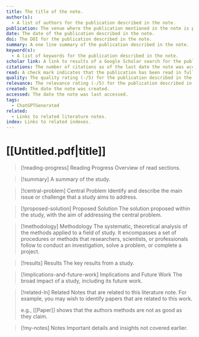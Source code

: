 ```yaml
---
title: The title of the note.
author(s):
  - A list of authors for the publication described in the note.
publication: The venue where the publication mentioned in the note is published.
date: The date of the publication described in the note.
doi: The DOI for the publication described in the note.
summary: A one line summary of the publication described in the note.
keyword(s):
  - A list of keywords for the publication described in the note.
scholar link: A link to results of a Google Scholar search for the publication title.
citations: The number of citations as of the last date the note was accessed.
read: A check mark indicates that the publication has been read in full.
quality: The quality rating (-/5) for the publication described in the note. Quality is a measure of the publication's originality, clarity and coherence, methodological rigour, contribution, comprehensive literature review, soundness, quality of data and evidence, and ethical considerations.
relevance: The relevance rating (-/5) for the publication described in the note. Relevance is a measure of how relevant the publication is to your personal research.
created: The date the note was created.
accessed: The date the note was last accessed.
tags:
  - ChatGPTGenerated
related:
  - Links to related literature notes.
index: Links to related indexes.
---
```


# [[Untitled.pdf|title]]

>[!reading-progress] Reading Progress
>Overview of read sections.

>[!summary]
>A summary of the study.

>[!central-problem] Central Problem
>Identify and describe the main issue or challenge that a study aims to address.

>[!proposed-solution] Proposed Solution
>The solution proposed within the study, with the aim of addressing the central problem.

>[!methodology] Methodology
>The systematic, theoretical analysis of the methods applied to a field of study. It encompasses a set of procedures or methods that researchers, scientists, or professionals follow to conduct an investigation, solve a problem, or complete a project.

>[!results] Results
>The key results from a study.

>[!implications-and-future-work] Implications and Future Work
>The broad impact of a study, including its future work.

>[!related-ln] Related
>Notes that are related to this literature note. For example, you may wish to identify papers that are related to this work.
>
>e.g., [[Paper]] shows that the authors methods are not as good as they claim.

>[!my-notes] Notes
>Important details and insights not covered earlier.
